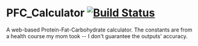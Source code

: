 # PFC_Calculator [![Build Status](https://drone.birkhoff.me/api/badges/BirkhoffLee/pfc_calculator/status.svg)](https://drone.birkhoff.me/BirkhoffLee/pfc_calculator)
A web-based Protein-Fat-Carbohydrate calculator. The constants are from a health course my mom took -- I don't guarantee the outputs' accuracy.
